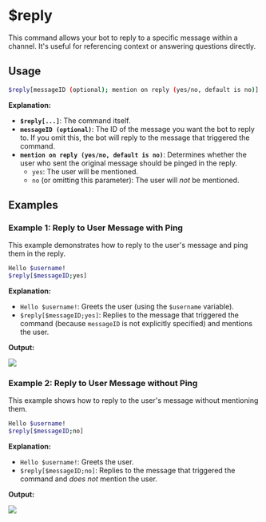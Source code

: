 # $reply

This command allows your bot to reply to a specific message within a channel.  It's useful for referencing context or answering questions directly.

## Usage

```bash
$reply[messageID (optional); mention on reply (yes/no, default is no)]
```

**Explanation:**

*   **`$reply[...]`**:  The command itself.
*   **`messageID (optional)`**: The ID of the message you want the bot to reply to.  If you omit this, the bot will reply to the message that triggered the command.
*   **`mention on reply (yes/no, default is no)`**: Determines whether the user who sent the original message should be pinged in the reply.
    *   `yes`:  The user will be mentioned.
    *   `no` (or omitting this parameter): The user will *not* be mentioned.

## Examples

### Example 1: Reply to User Message with Ping

This example demonstrates how to reply to the user's message and ping them in the reply.

```bash
Hello $username!
$reply[$messageID;yes]
```

**Explanation:**

*   `Hello $username!`:  Greets the user (using the `$username` variable).
*   `$reply[$messageID;yes]`:  Replies to the message that triggered the command (because `messageID` is not explicitly specified) and mentions the user.

**Output:**

![](https://i.imgur.com/ekAkjX8.png)

### Example 2: Reply to User Message without Ping

This example shows how to reply to the user's message without mentioning them.

```bash
Hello $username!
$reply[$messageID;no]
```

**Explanation:**

*   `Hello $username!`:  Greets the user.
*   `$reply[$messageID;no]`: Replies to the message that triggered the command and *does not* mention the user.

**Output:**

![](https://i.imgur.com/AAZZu4T.png)